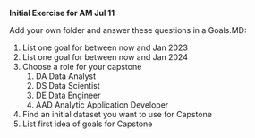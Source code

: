 **Initial Exercise for AM Jul 11**

Add your own folder and answer these questions in a Goals.MD:

1. List one goal for between now and Jan 2023
1. List one goal for between now and Jan 2024
1. Choose a role for your capstone
   1. DA Data Analyst
   1. DS Data Scientist
   1. DE Data Engineer
   1. AAD Analytic Application Developer
1. Find an initial dataset you want to use for Capstone
1. List first idea of goals for Capstone

